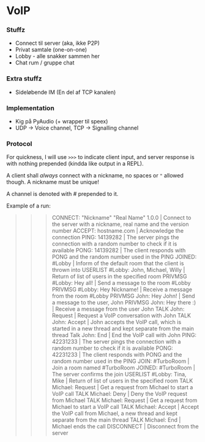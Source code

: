 VoIP
===================
### Stuffz ###
* Connect til server (aka, ikke P2P)
* Privat samtale (one-on-one)
* Lobby - alle snakker sammen her
* Chat rum / gruppe chat

### Extra stuffz ###
* Sideløbende IM (En del af TCP kanalen)

### Implementation ###
* Kig på PyAudio (+ wrapper til speex)
* UDP -> Voice channel, TCP -> Signalling channel

### Protocol ###
For quickness, I will use `>>>` to indicate client input, and server response is with nothing prepended (kindda like output in a REPL).

A client shall *always* connect with a nickname, no spaces or `"` allowed though. A nickname must be unique!

A channel is denoted with # prepended to it.

Example of a run:

>>> CONNECT: "Nickname" "Real Name" 1.0.0      | Connect to the server with a nickname, real name and the version number
ACCEPT: hostname.com                           | Acknowledge the connection
PING: 14139282                                 | The server pings the connection with a random number to check if it is available
>>> PONG: 14139282                             | The client responds with PONG and the random number used in the PING
JOINED: #Lobby                                 | Inform of the default room that the client is thrown into
USERLIST #Lobby: John, Michael, Willy          | Return of list of users in the specified room
>>> PRIVMSG #Lobby: Hey all!                   | Send a message to the room #Lobby
PRIVMSG #Lobby: Hey Nickname!                  | Receive a message from the room #Lobby
>>> PRIVMSG John: Hey John!                    | Send a message to the user, John
PRIVMSG John: Hey there :)                     | Receive a message from the user John
>>> TALK John: Request                         | Request a VoIP conversation with John
TALK John: Accept                              | John accepts the VoIP call, which is started in a new thread and kept separate from the main thread
>>> Talk John: End                             | End the VoIP call with John
PING: 42231233                                 | The server pings the connection with a random number to check if it is available
>>> PONG: 42231233                             | The client responds with PONG and the random number used in the PING
>>> JOIN: #TurboRoom                           | Join a room named #TurboRoom
JOINED: #TurboRoom                             | The server confirms the join
USERLIST #Lobby: Tina, Mike                    | Return of list of users in the specified room
TALK Michael: Request                          | Get a request from Michael to start a VoIP call
>>> TALK Michael: Deny                         | Deny the VoIP request from Michael
TALK Michael: Request                          | Get a request from Michael to start a VoIP call
>>> TALK Michael: Accept                       | Accept the VoIP call from Michael, a new thread and kept separate from the main thread
TALK Michael: End                              | Michael ends the call
>>> DISCONNECT                                 | Disconnect from the server

